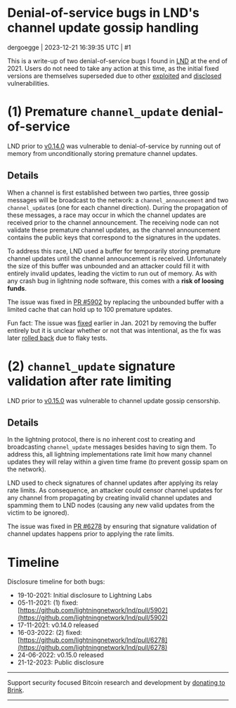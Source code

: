 # Denial-of-service bugs in LND's channel update gossip handling

dergoegge | 2023-12-21 16:39:35 UTC | #1

This is a write-up of two denial-of-service bugs I found in [LND](https://github.com/lightningnetwork/lnd) at the end of 2021. Users do not need to take any action at this time, as the initial fixed versions are themselves superseded due to other [exploited](https://github.com/lightningnetwork/lnd/security/advisories/GHSA-hc82-w9v8-83pr) and [disclosed](https://morehouse.github.io/lightning/fake-channel-dos/) vulnerabilities.

# (1) Premature `channel_update` denial-of-service

LND prior to [v0.14.0](https://github.com/lightningnetwork/lnd/releases/tag/v0.14.0-beta) was vulnerable to denial-of-service by running out of memory from unconditionally storing premature channel updates.

## Details

When a channel is first established between two parties, three gossip messages will be broadcast to the network: a `channel_announcement` and two `channel_update`s (one for each channel direction). During the propagation of these messages, a race may occur in which the channel updates are received prior to the channel announcement. The receiving node can not validate these premature channel updates, as the channel announcement contains the public keys that correspond to the signatures in the updates.

To address this race, LND used a buffer for temporarily storing premature channel updates until the channel announcement is received. Unfortunately the size of this buffer was unbounded and an attacker could fill it with entirely invalid updates, leading the victim to run out of memory. As with any crash bug in lightning node software, this comes with a **risk of loosing funds**.

The issue was fixed in [PR #5902](https://github.com/lightningnetwork/lnd/pull/5902) by replacing the unbounded buffer with a limited cache that can hold up to 100 premature updates.

Fun fact: The issue was [fixed](https://github.com/lightningnetwork/lnd/pull/4895) earlier in Jan. 2021 by removing the buffer entirely but it is unclear whether or not that was intentional, as the fix was later [rolled back](https://github.com/lightningnetwork/lnd/pull/5003) due to flaky tests.

# (2) `channel_update` signature validation after rate limiting

LND prior to [v0.15.0](https://github.com/lightningnetwork/lnd/releases/tag/v0.15.0-beta) was vulnerable to channel update gossip censorship.

## Details

In the lightning protocol, there is no inherent cost to creating and broadcasting `channel_update` messages besides having to sign them. To address this, all lightning implementations rate limit how many channel updates they will relay within a given time frame (to prevent gossip spam on the network).

LND used to check signatures of channel updates after applying its relay rate limits. As consequence, an attacker could censor channel updates for any channel from propagating by creating invalid channel updates and spamming them to LND nodes (causing any new valid updates from the victim to be ignored).

The issue was fixed in [PR #6278](https://github.com/lightningnetwork/lnd/pull/6278) by ensuring that signature validation of channel updates happens prior to applying the rate limits.

# Timeline

Disclosure timeline for both bugs:

- 19-10-2021: Initial disclosure to Lightning Labs
- 05-11-2021: (1) fixed: [https://github.com/lightningnetwork/lnd/pull/5902](https://github.com/lightningnetwork/lnd/pull/5902)
- 17-11-2021: v0.14.0 released
- 16-03-2022: (2) fixed: [https://github.com/lightningnetwork/lnd/pull/6278](https://github.com/lightningnetwork/lnd/pull/6278)
- 24-06-2022: v0.15.0 released
- 21-12-2023: Public disclosure

---

Support security focused Bitcoin research and development by [donating to Brink](https://brink.dev/donate).

-------------------------

